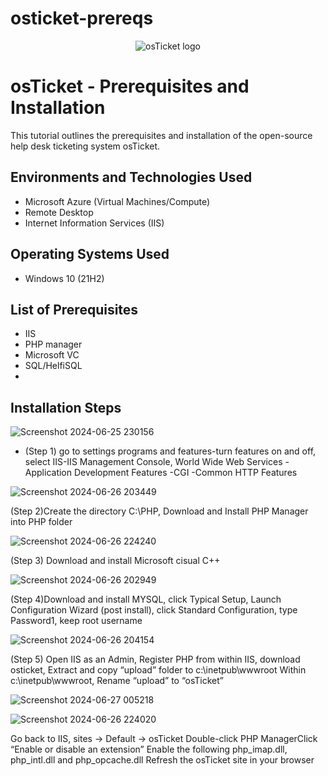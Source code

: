 # osticket-prereqs
<p align="center">
<img src="https://i.imgur.com/Clzj7Xs.png" alt="osTicket logo"/>
</p>

<h1>osTicket - Prerequisites and Installation</h1>
This tutorial outlines the prerequisites and installation of the open-source help desk ticketing system osTicket.<br />


<h2>Environments and Technologies Used</h2>

- Microsoft Azure (Virtual Machines/Compute)
- Remote Desktop
- Internet Information Services (IIS)

<h2>Operating Systems Used </h2>

- Windows 10</b> (21H2)

<h2>List of Prerequisites</h2>

- IIS
- PHP manager
- Microsoft VC
- SQL/HelfiSQL
- 

<h2>Installation Steps</h2>

![Screenshot 2024-06-25 230156](https://github.com/AaronWhiteTech/osticket-prereqs/assets/155200818/2be50ceb-21b5-4f71-a3be-6bbf1dbc6c9a)

- (Step 1)  go to settings programs and features-turn features on and off, select IIS-IIS Management Console, World Wide Web Services -Application Development Features -CGI -Common HTTP Features




![Screenshot 2024-06-26 203449](https://github.com/AaronWhiteTech/osticket-prereqs/assets/155200818/9887f5e4-74f6-4c17-9f86-ad8e0959629b)



(Step 2)Create the directory C:\PHP, Download and Install PHP Manager into PHP folder



![Screenshot 2024-06-26 224240](https://github.com/AaronWhiteTech/osticket-prereqs/assets/155200818/4b190683-abde-4907-9bf9-2865b7d3fb44)

(Step 3) Download and install Microsoft cisual C++


![Screenshot 2024-06-26 202949](https://github.com/AaronWhiteTech/osticket-prereqs/assets/155200818/4649fb56-d1ad-44ae-aa26-f47408290278)



(Step 4)Download and install MYSQL, click Typical Setup, Launch Configuration Wizard (post install), click Standard Configuration, type Password1, keep root username



![Screenshot 2024-06-26 204154](https://github.com/AaronWhiteTech/osticket-prereqs/assets/155200818/e8c68aba-cd94-4f7b-9d84-f2d890a451dc)



(Step 5) Open IIS as an Admin, Register PHP from within IIS, download osticket, Extract and copy “upload” folder to c:\inetpub\wwwroot
Within c:\inetpub\wwwroot, Rename “upload” to “osTicket”







![Screenshot 2024-06-27 005218](https://github.com/AaronWhiteTech/osticket-prereqs/assets/155200818/205c49c5-b18d-46bf-a638-39bf478cc68a)



![Screenshot 2024-06-26 224020](https://github.com/AaronWhiteTech/osticket-prereqs/assets/155200818/dd0c770c-abe0-4bac-aa03-8aee307e035e)

Go back to IIS, sites -> Default -> osTicket
Double-click PHP ManagerClick “Enable or disable an extension” Enable the following php_imap.dll, php_intl.dll and  php_opcache.dll
Refresh the osTicket site in your browser

